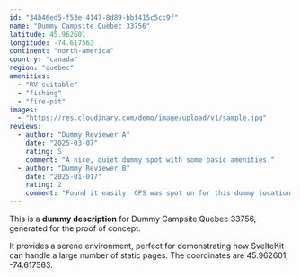 ```yaml
---
id: "34b46ed5-f53e-4147-8d89-bbf415c5cc9f"
name: "Dummy Campsite Quebec 33756"
latitude: 45.962601
longitude: -74.617563
continent: "north-america"
country: "canada"
region: "quebec"
amenities:
  - "RV-suitable"
  - "fishing"
  - "fire-pit"
images:
  - "https://res.cloudinary.com/demo/image/upload/v1/sample.jpg"
reviews:
  - author: "Dummy Reviewer A"
    date: "2025-03-07"
    rating: 5
    comment: "A nice, quiet dummy spot with some basic amenities."
  - author: "Dummy Reviewer B"
    date: "2025-01-017"
    rating: 2
    comment: "Found it easily. GPS was spot on for this dummy location."
---
```


This is a **dummy description** for Dummy Campsite Quebec 33756, generated for the proof of concept.

It provides a serene environment, perfect for demonstrating how SvelteKit can handle a large number of static pages. The coordinates are 45.962601, -74.617563.
